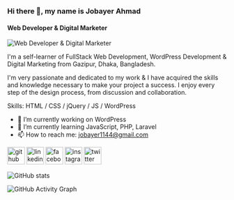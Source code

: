 ### Hi there 👋, my name is Jobayer Ahmad
#### Web Developer & Digital Marketer
![Web Developer & Digital Marketer](https://scontent.fdac135-1.fna.fbcdn.net/v/t39.30808-6/265041231_109956488193987_8714301847810349905_n.jpg?stp=dst-jpg_s960x960&_nc_cat=109&ccb=1-7&_nc_sid=e3f864&_nc_ohc=tVb4Ea-TnLMAX8PhT-O&_nc_ht=scontent.fdac135-1.fna&oh=00_AT8vLZ6Oy3ty2VHfmMKjV9bdjLtOl5KFNx4feU9hV4Fj9A&oe=634C225C)

I'm a self-learner of FullStack Web Development, WordPress Development & Digital Marketing from Gazipur, Dhaka, Bangladesh.

I'm very passionate and dedicated to my work & I have acquired the skills and knowledge necessary to make your project a success. I enjoy every step of the design process, from discussion and collaboration.

Skills: HTML / CSS / jQuery / JS / WordPress

- 🔭 I’m currently working on WordPress 
- 🌱 I’m currently learning JavaScript, PHP, Laravel 
- 📫 How to reach me: jobayer1144@gmail.com 


[<img src='https://cdn.jsdelivr.net/npm/simple-icons@3.0.1/icons/github.svg' alt='github' height='40'>](https://github.com/Jobayer10)  [<img src='https://cdn.jsdelivr.net/npm/simple-icons@3.0.1/icons/linkedin.svg' alt='linkedin' height='40'>](https://www.linkedin.com/in/jobayerahmad/)  [<img src='https://cdn.jsdelivr.net/npm/simple-icons@3.0.1/icons/facebook.svg' alt='facebook' height='40'>](https://www.facebook.com/Jb411)  [<img src='https://cdn.jsdelivr.net/npm/simple-icons@3.0.1/icons/instagram.svg' alt='instagram' height='40'>](https://www.instagram.com/jobayer10a/)  [<img src='https://cdn.jsdelivr.net/npm/simple-icons@3.0.1/icons/twitter.svg' alt='twitter' height='40'>](https://twitter.com/jobayer10a)  

![GitHub stats](https://github-readme-stats.vercel.app/api?username=Jobayer10&show_icons=true)  

![GitHub Activity Graph](https://activity-graph.herokuapp.com/graph?username=Jobayer10)  

